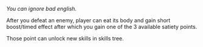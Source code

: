 *You can ignore bad english.*

After you defeat an enemy,
player can eat its body and
gain short boost/timed effect
after which you gain one of the 3 available satiety points.

Those point can unlock new skills in skills tree.



